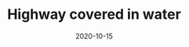 ---
title: "Highway covered in water"
alt: "Skybridge over highway covered in water"
date: 2020-10-15
src: "highway-water.jpg"
tags: ["tag2", "tag3"]
---
